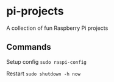 # pi-projects

A collection of fun Raspberry Pi projects

## Commands

Setup config
`sudo raspi-config`

Restart
`sudo shutdown -h now`

